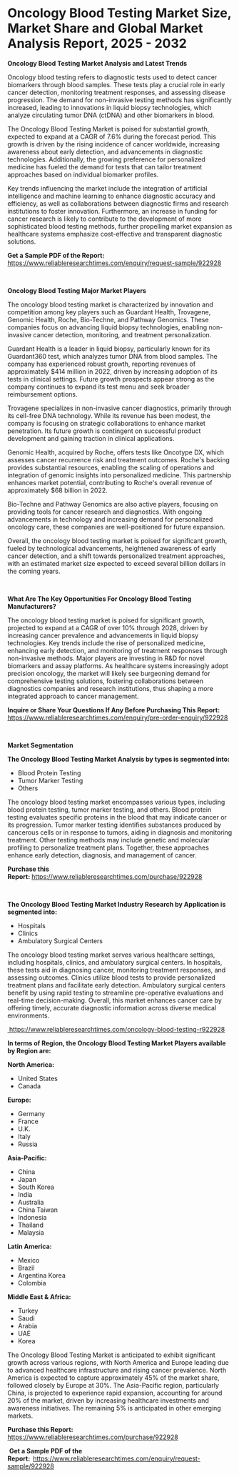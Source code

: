 <p><h1>Oncology Blood Testing Market Size, Market Share and Global Market Analysis Report, 2025 - 2032</h1></p><p><strong>Oncology Blood Testing Market Analysis and Latest Trends</strong></p>
<p><p>Oncology blood testing refers to diagnostic tests used to detect cancer biomarkers through blood samples. These tests play a crucial role in early cancer detection, monitoring treatment responses, and assessing disease progression. The demand for non-invasive testing methods has significantly increased, leading to innovations in liquid biopsy technologies, which analyze circulating tumor DNA (ctDNA) and other biomarkers in blood.</p><p>The Oncology Blood Testing Market is poised for substantial growth, expected to expand at a CAGR of 7.6% during the forecast period. This growth is driven by the rising incidence of cancer worldwide, increasing awareness about early detection, and advancements in diagnostic technologies. Additionally, the growing preference for personalized medicine has fueled the demand for tests that can tailor treatment approaches based on individual biomarker profiles.</p><p>Key trends influencing the market include the integration of artificial intelligence and machine learning to enhance diagnostic accuracy and efficiency, as well as collaborations between diagnostic firms and research institutions to foster innovation. Furthermore, an increase in funding for cancer research is likely to contribute to the development of more sophisticated blood testing methods, further propelling market expansion as healthcare systems emphasize cost-effective and transparent diagnostic solutions.</p></p>
<p><strong>Get a Sample PDF of the Report:&nbsp;</strong> <a href="https://www.reliableresearchtimes.com/enquiry/request-sample/922928?utm_campaign=2641&utm_medium=2&utm_source=Github&utm_content=ia&utm_term=18042025&utm_id=oncology-blood-testing">https://www.reliableresearchtimes.com/enquiry/request-sample/922928</a></p>
<p>&nbsp;</p>
<p><strong>Oncology Blood Testing Major Market Players</strong></p>
<p><p>The oncology blood testing market is characterized by innovation and competition among key players such as Guardant Health, Trovagene, Genomic Health, Roche, Bio-Techne, and Pathway Genomics. These companies focus on advancing liquid biopsy technologies, enabling non-invasive cancer detection, monitoring, and treatment personalization.</p><p>Guardant Health is a leader in liquid biopsy, particularly known for its Guardant360 test, which analyzes tumor DNA from blood samples. The company has experienced robust growth, reporting revenues of approximately $414 million in 2022, driven by increasing adoption of its tests in clinical settings. Future growth prospects appear strong as the company continues to expand its test menu and seek broader reimbursement options.</p><p>Trovagene specializes in non-invasive cancer diagnostics, primarily through its cell-free DNA technology. While its revenue has been modest, the company is focusing on strategic collaborations to enhance market penetration. Its future growth is contingent on successful product development and gaining traction in clinical applications.</p><p>Genomic Health, acquired by Roche, offers tests like Oncotype DX, which assesses cancer recurrence risk and treatment outcomes. Roche's backing provides substantial resources, enabling the scaling of operations and integration of genomic insights into personalized medicine. This partnership enhances market potential, contributing to Roche's overall revenue of approximately $68 billion in 2022.</p><p>Bio-Techne and Pathway Genomics are also active players, focusing on providing tools for cancer research and diagnostics. With ongoing advancements in technology and increasing demand for personalized oncology care, these companies are well-positioned for future expansion.</p><p>Overall, the oncology blood testing market is poised for significant growth, fueled by technological advancements, heightened awareness of early cancer detection, and a shift towards personalized treatment approaches, with an estimated market size expected to exceed several billion dollars in the coming years.</p></p>
<p>&nbsp;</p>
<p><strong>What Are The Key Opportunities For Oncology Blood Testing Manufacturers?</strong></p>
<p><p>The oncology blood testing market is poised for significant growth, projected to expand at a CAGR of over 10% through 2028, driven by increasing cancer prevalence and advancements in liquid biopsy technologies. Key trends include the rise of personalized medicine, enhancing early detection, and monitoring of treatment responses through non-invasive methods. Major players are investing in R&D for novel biomarkers and assay platforms. As healthcare systems increasingly adopt precision oncology, the market will likely see burgeoning demand for comprehensive testing solutions, fostering collaborations between diagnostics companies and research institutions, thus shaping a more integrated approach to cancer management.</p></p>
<p><strong>Inquire or Share Your Questions If Any Before Purchasing This Report:</strong> <a href="https://www.reliableresearchtimes.com/enquiry/pre-order-enquiry/922928?utm_campaign=2641&utm_medium=2&utm_source=Github&utm_content=ia&utm_term=18042025&utm_id=oncology-blood-testing">https://www.reliableresearchtimes.com/enquiry/pre-order-enquiry/922928</a></p>
<p>&nbsp;</p>
<p><strong>Market Segmentation</strong></p>
<p><strong>The Oncology Blood Testing Market Analysis by types is segmented into:</strong></p>
<p><ul><li>Blood Protein Testing</li><li>Tumor Marker Testing</li><li>Others</li></ul></p>
<p><p>The oncology blood testing market encompasses various types, including blood protein testing, tumor marker testing, and others. Blood protein testing evaluates specific proteins in the blood that may indicate cancer or its progression. Tumor marker testing identifies substances produced by cancerous cells or in response to tumors, aiding in diagnosis and monitoring treatment. Other testing methods may include genetic and molecular profiling to personalize treatment plans. Together, these approaches enhance early detection, diagnosis, and management of cancer.</p></p>
<p><strong>Purchase this Report:&nbsp;</strong><a href="https://www.reliableresearchtimes.com/purchase/922928?utm_campaign=2641&utm_medium=2&utm_source=Github&utm_content=ia&utm_term=18042025&utm_id=oncology-blood-testing">https://www.reliableresearchtimes.com/purchase/922928</a></p>
<p>&nbsp;</p>
<p><strong>The Oncology Blood Testing Market Industry Research by Application is segmented into:</strong></p>
<p><ul><li>Hospitals</li><li>Clinics</li><li>Ambulatory Surgical Centers</li></ul></p>
<p><p>The oncology blood testing market serves various healthcare settings, including hospitals, clinics, and ambulatory surgical centers. In hospitals, these tests aid in diagnosing cancer, monitoring treatment responses, and assessing outcomes. Clinics utilize blood tests to provide personalized treatment plans and facilitate early detection. Ambulatory surgical centers benefit by using rapid testing to streamline pre-operative evaluations and real-time decision-making. Overall, this market enhances cancer care by offering timely, accurate diagnostic information across diverse medical environments.</p></p>
<p><a href="https://www.reliableresearchtimes.com/oncology-blood-testing-r922928?utm_campaign=2641&utm_medium=2&utm_source=Github&utm_content=ia&utm_term=18042025&utm_id=oncology-blood-testing">&nbsp;https://www.reliableresearchtimes.com/oncology-blood-testing-r922928</a></p>
<p><strong>In terms of Region, the Oncology Blood Testing Market Players available by Region are:</strong></p>
<p>
    <p> <strong> North America: </strong>
        <ul>
            <li>United States</li>
            <li>Canada</li>
        </ul>
        </p> 
    <p> <strong> Europe: </strong>
        <ul>
            <li>Germany</li>
            <li>France</li>
            <li>U.K.</li>
            <li>Italy</li>
            <li>Russia</li>
        </ul>
        </p> 
    <p> <strong> Asia-Pacific: </strong>
        <ul>
            <li>China</li>
            <li>Japan</li>
            <li>South Korea</li>
            <li>India</li>
            <li>Australia</li>
            <li>China Taiwan</li>
            <li>Indonesia</li>
            <li>Thailand</li>
            <li>Malaysia</li>
        </ul>
        </p> 
    <p> <strong> Latin America: </strong>
        <ul>
            <li>Mexico</li>
            <li>Brazil</li>
            <li>Argentina Korea</li>
            <li>Colombia</li>
        </ul>
        </p> 
    <p> <strong> Middle East & Africa: </strong>
        <ul>
            <li>Turkey</li>
            <li>Saudi</li>
            <li>Arabia</li>
            <li>UAE</li>
            <li>Korea</li>
        </ul>
    </p>
    </p>
<p><p>The Oncology Blood Testing Market is anticipated to exhibit significant growth across various regions, with North America and Europe leading due to advanced healthcare infrastructure and rising cancer prevalence. North America is expected to capture approximately 45% of the market share, followed closely by Europe at 30%. The Asia-Pacific region, particularly China, is projected to experience rapid expansion, accounting for around 20% of the market, driven by increasing healthcare investments and awareness initiatives. The remaining 5% is anticipated in other emerging markets.</p></p>
<p><strong>Purchase this Report: </strong><a href="https://www.reliableresearchtimes.com/purchase/922928?utm_campaign=2641&utm_medium=2&utm_source=Github&utm_content=ia&utm_term=18042025&utm_id=oncology-blood-testing">https://www.reliableresearchtimes.com/purchase/922928</a></p>
<p>&nbsp;<strong>Get a Sample PDF of the Report:&nbsp;&nbsp;</strong><a href="https://www.reliableresearchtimes.com/enquiry/request-sample/922928?utm_campaign=2641&utm_medium=2&utm_source=Github&utm_content=ia&utm_term=18042025&utm_id=oncology-blood-testing">https://www.reliableresearchtimes.com/enquiry/request-sample/922928</a></p>
<p><strong></strong></p>
<p><p></p><p></p><p></p></p>